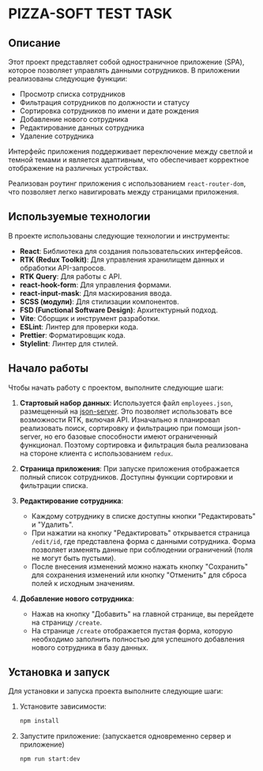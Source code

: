 # PIZZA-SOFT TEST TASK

## Описание

Этот проект представляет собой одностраничное приложение (SPA), которое позволяет управлять данными сотрудников. В приложении реализованы следующие функции:

- Просмотр списка сотрудников
- Фильтрация сотрудников по должности и статусу
- Сортировка сотрудников по имени и дате рождения
- Добавление нового сотрудника
- Редактирование данных сотрудника
- Удаление сотрудника

Интерфейс приложения поддерживает переключение между светлой и темной темами и является адаптивным, что обеспечивает корректное отображение на различных устройствах.

Реализован роутинг приложения с использованием `react-router-dom`, что позволяет легко навигировать между страницами приложения.

## Используемые технологии

В проекте использованы следующие технологии и инструменты:

- **React**: Библиотека для создания пользовательских интерфейсов.
- **RTK (Redux Toolkit)**: Для управления хранилищем данных и обработки API-запросов.
- **RTK Query**: Для работы с API.
- **react-hook-form**: Для управления формами.
- **react-input-mask**: Для маскирования ввода.
- **SCSS (модули)**: Для стилизации компонентов.
- **FSD (Functional Software Design)**: Архитектурный подход.
- **Vite**: Сборщик и инструмент разработки.
- **ESLint**: Линтер для проверки кода.
- **Prettier**: Форматировщик кода.
- **Stylelint**: Линтер для стилей.

## Начало работы

Чтобы начать работу с проектом, выполните следующие шаги:

1. **Стартовый набор данных**: Используется файл `employees.json`, размещенный на [json-server](http://localhost:3000/db.json).
Это позволяет использовать все возможности RTK, включая API.
Изначально я планировал реализовать поиск, сортировку и фильтрацию при помощи json-server, но его базовые
способности имеют ограниченный функционал. Поэтому сортировка и фильтрация была реализована на стороне клиента
с использованием `redux`.

2. **Страница приложения**: При запуске приложения отображается полный список сотрудников. Доступны функции сортировки и фильтрации списка.

3. **Редактирование сотрудника**:
   - Каждому сотруднику в списке доступны кнопки "Редактировать" и "Удалить".
   - При нажатии на кнопку "Редактировать" открывается страница `/edit/id`, где представлена форма с данными сотрудника. Форма позволяет изменять данные при соблюдении ограничений (поля не могут быть пустыми).
   - После внесения изменений можно нажать кнопку "Сохранить" для сохранения изменений или кнопку "Отменить" для сброса полей к исходным значениям.

4. **Добавление нового сотрудника**:
   - Нажав на кнопку "Добавить" на главной странице, вы перейдете на страницу `/create`.
   - На странице `/create` отображается пустая форма, которую необходимо заполнить полностью для успешного добавления нового сотрудника в базу данных.

## Установка и запуск

Для установки и запуска проекта выполните следующие шаги:
1. Установите зависимости:

   ```bash
   npm install

1. Запустите приложение: (запускается одновременно сервер и приложение)

   ```bash
   npm run start:dev